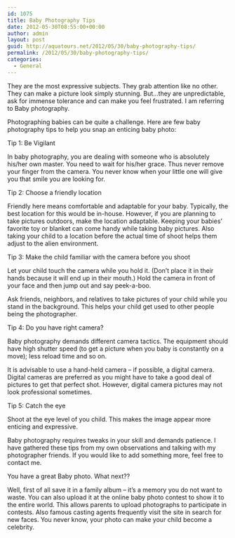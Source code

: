 ```yaml
---
id: 1075
title: Baby Photography Tips
date: 2012-05-30T08:55:00+00:00
author: admin
layout: post
guid: http://aquatours.net/2012/05/30/baby-photography-tips/
permalink: /2012/05/30/baby-photography-tips/
categories:
  - General
---
```

They are the most expressive subjects. They grab attention like no other. They can make a picture look simply stunning. But&#8230;they are unpredictable, ask for immense tolerance and can make you feel frustrated. I am referring to Baby photography.

Photographing babies can be quite a challenge. Here are few baby photography tips to help you snap an enticing baby photo:

Tip 1: Be Vigilant

In baby photography, you are dealing with someone who is absolutely his/her own master. You need to wait for his/her grace. Thus never remove your finger from the camera. You never know when your little one will give you that smile you are looking for.

Tip 2: Choose a friendly location

Friendly here means comfortable and adaptable for your baby. Typically, the best location for this would be in-house. However, if you are planning to take pictures outdoors, make the location adaptable. Keeping your babies’ favorite toy or blanket can come handy while taking baby pictures. Also taking your child to a location before the actual time of shoot helps them adjust to the alien environment.

Tip 3: Make the child familiar with the camera before you shoot

Let your child touch the camera while you hold it. (Don&#8217;t place it in their hands because it will end up in their mouth.) Hold the camera in front of your face and then jump out and say peek-a-boo.

Ask friends, neighbors, and relatives to take pictures of your child while you stand in the background. This helps your child get used to other people being the photographer.

Tip 4: Do you have right camera?

Baby photography demands different camera tactics. The equipment should have high shutter speed (to get a picture when you baby is constantly on a move); less reload time and so on.

It is advisable to use a hand-held camera – if possible, a digital camera. Digital cameras are preferred as you might have to take a good deal of pictures to get that perfect shot. However, digital camera pictures may not look professional sometimes.

Tip 5: Catch the eye

Shoot at the eye level of you child. This makes the image appear more enticing and expressive.

Baby photography requires tweaks in your skill and demands patience. I have gathered these tips from my own observations and talking with my photographer friends. If you would like to add something more, feel free to contact me.

You have a great Baby photo. What next??

Well, first of all save it in a family album – it’s a memory you do not want to waste. You can also upload it at the online baby photo contest to show it to the entire world. This allows parents to upload photographs to participate in contests. Also famous casting agents frequently visit the site in search for new faces. You never know, your photo can make your child become a celebrity.